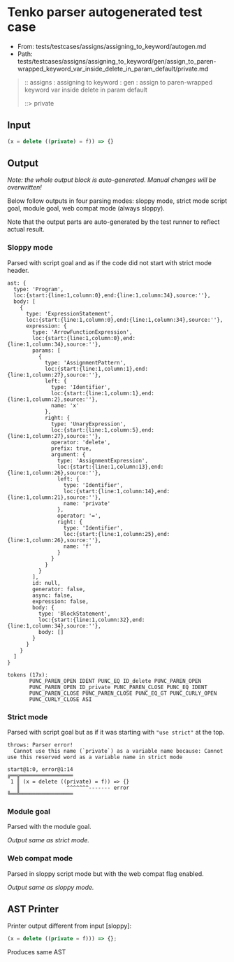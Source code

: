 # Tenko parser autogenerated test case

- From: tests/testcases/assigns/assigning_to_keyword/autogen.md
- Path: tests/testcases/assigns/assigning_to_keyword/gen/assign_to_paren-wrapped_keyword_var_inside_delete_in_param_default/private.md

> :: assigns : assigning to keyword : gen : assign to paren-wrapped keyword var inside delete in param default
>
> ::> private

## Input


`````js
(x = delete ((private) = f)) => {}
`````

## Output

_Note: the whole output block is auto-generated. Manual changes will be overwritten!_

Below follow outputs in four parsing modes: sloppy mode, strict mode script goal, module goal, web compat mode (always sloppy).

Note that the output parts are auto-generated by the test runner to reflect actual result.

### Sloppy mode

Parsed with script goal and as if the code did not start with strict mode header.

`````
ast: {
  type: 'Program',
  loc:{start:{line:1,column:0},end:{line:1,column:34},source:''},
  body: [
    {
      type: 'ExpressionStatement',
      loc:{start:{line:1,column:0},end:{line:1,column:34},source:''},
      expression: {
        type: 'ArrowFunctionExpression',
        loc:{start:{line:1,column:0},end:{line:1,column:34},source:''},
        params: [
          {
            type: 'AssignmentPattern',
            loc:{start:{line:1,column:1},end:{line:1,column:27},source:''},
            left: {
              type: 'Identifier',
              loc:{start:{line:1,column:1},end:{line:1,column:2},source:''},
              name: 'x'
            },
            right: {
              type: 'UnaryExpression',
              loc:{start:{line:1,column:5},end:{line:1,column:27},source:''},
              operator: 'delete',
              prefix: true,
              argument: {
                type: 'AssignmentExpression',
                loc:{start:{line:1,column:13},end:{line:1,column:26},source:''},
                left: {
                  type: 'Identifier',
                  loc:{start:{line:1,column:14},end:{line:1,column:21},source:''},
                  name: 'private'
                },
                operator: '=',
                right: {
                  type: 'Identifier',
                  loc:{start:{line:1,column:25},end:{line:1,column:26},source:''},
                  name: 'f'
                }
              }
            }
          }
        ],
        id: null,
        generator: false,
        async: false,
        expression: false,
        body: {
          type: 'BlockStatement',
          loc:{start:{line:1,column:32},end:{line:1,column:34},source:''},
          body: []
        }
      }
    }
  ]
}

tokens (17x):
       PUNC_PAREN_OPEN IDENT PUNC_EQ ID_delete PUNC_PAREN_OPEN
       PUNC_PAREN_OPEN ID_private PUNC_PAREN_CLOSE PUNC_EQ IDENT
       PUNC_PAREN_CLOSE PUNC_PAREN_CLOSE PUNC_EQ_GT PUNC_CURLY_OPEN
       PUNC_CURLY_CLOSE ASI
`````

### Strict mode

Parsed with script goal but as if it was starting with `"use strict"` at the top.

`````
throws: Parser error!
  Cannot use this name (`private`) as a variable name because: Cannot use this reserved word as a variable name in strict mode

start@1:0, error@1:14
╔══╦═════════════════
 1 ║ (x = delete ((private) = f)) => {}
   ║               ^^^^^^^------- error
╚══╩═════════════════

`````


### Module goal

Parsed with the module goal.

_Output same as strict mode._

### Web compat mode

Parsed in sloppy script mode but with the web compat flag enabled.

_Output same as sloppy mode._

## AST Printer

Printer output different from input [sloppy]:

````js
(x = delete ((private = f))) => {};
````

Produces same AST

